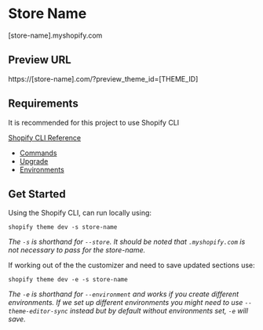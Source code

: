 # Store Name
[store-name].myshopify.com 

## Preview URL
https://[store-name].com/?preview_theme_id=[THEME_ID]

## Requirements  
It is recommended for this project to use Shopify CLI 

[Shopify CLI Reference](https://shopify.dev/themes/tools/cli)  
 - [Commands](https://shopify.dev/docs/themes/tools/cli/commands)  
 - [Upgrade](https://shopify.dev/docs/themes/tools/cli/commands#upgrade)
 - [Environments](https://shopify.dev/docs/themes/tools/cli/environments)
 
## Get Started
Using the Shopify CLI, can run locally using: 
 
`shopify theme dev -s store-name`
 
_The `-s` is shorthand for `--store`. It should be noted that `.myshopify.com` is not necessary to pass for the store-name._
 
If working out of the the customizer and need to save updated sections use:
 
`shopify theme dev -e -s store-name`
 
_The `-e` is shorthand for `--environment` and works if you create different environments. If we set up different environments you might need to use `--theme-editor-sync` instead but by default without environments set, `-e` will save._
